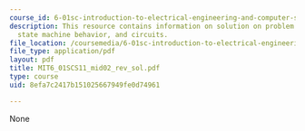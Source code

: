 ```yaml
---
course_id: 6-01sc-introduction-to-electrical-engineering-and-computer-science-i-spring-2011
description: This resource contains information on solution on problem of motor control,
  state machine behavior, and circuits.
file_location: /coursemedia/6-01sc-introduction-to-electrical-engineering-and-computer-science-i-spring-2011/8efa7c2417b151025667949fe0d74961_MIT6_01SCS11_mid02_rev_sol.pdf
file_type: application/pdf
layout: pdf
title: MIT6_01SCS11_mid02_rev_sol.pdf
type: course
uid: 8efa7c2417b151025667949fe0d74961

---
```

None